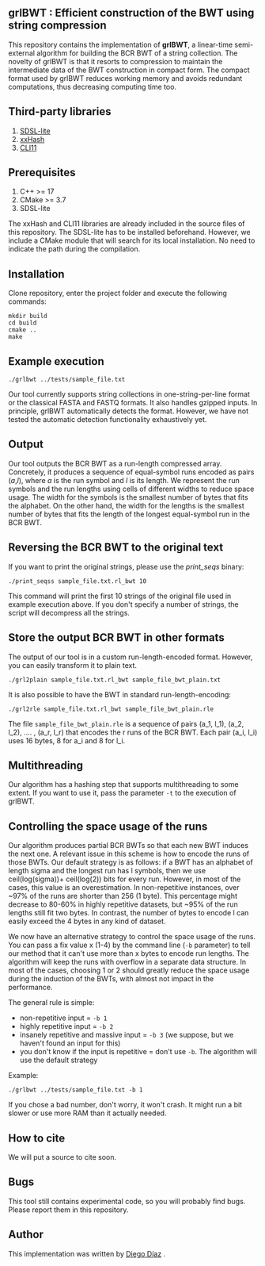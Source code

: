 ## grlBWT : Efficient construction of the BWT using string compression

This repository contains the implementation of **grlBWT**, a linear-time semi-external algorithm for building the BCR BWT
of a string collection. The novelty of grlBWT is that it resorts to compression to maintain the intermediate data of
the BWT construction in compact form. The compact format used by grlBWT reduces working memory and avoids redundant
computations, thus decreasing computing time too.

## Third-party libraries

1. [SDSL-lite](https://github.com/simongog/sdsl-lite)
2. [xxHash](https://github.com/Cyan4973/xxHash)
3. [CLI11](https://github.com/CLIUtils/CLI11)

## Prerequisites

1. C++ >= 17
2. CMake >= 3.7
3. SDSL-lite

The xxHash and CLI11 libraries are already included in the source files of this repository. The SDSL-lite has to be installed beforehand.
However, we include a CMake module that will search for its local
installation. No need to indicate the path during the compilation.

## Installation

Clone repository, enter the project folder and execute the following commands:

```
mkdir build
cd build
cmake ..
make
```

## Example execution

```
./grlbwt ../tests/sample_file.txt
```

Our tool currently supports string collections in one-string-per-line format or the classical FASTA and FASTQ formats.
It also handles gzipped inputs. In principle, grlBWT automatically detects the format. However,
we have not tested the automatic detection functionality exhaustively yet.

## Output

Our tool outputs the BCR BWT as a run-length compressed array. Concretely, it produces a sequence of equal-symbol runs
encoded as pairs (*a*,*l*), where *a* is the run symbol and *l* is its length. We represent the run symbols and the run
lengths using cells of different widths to reduce space usage. The width for the symbols is the smallest number of bytes
that fits the alphabet. On the other hand, the width for the lengths is the smallest number of bytes that fits the
length of the longest equal-symbol run in the BCR BWT.

## Reversing the BCR BWT to the original text

If you want to print the original strings, please use the *print_seqs* binary:

```
./print_seqss sample_file.txt.rl_bwt 10
```

This command will print the first 10 strings of the original file used in example execution above. If you don't specify
a number of strings, the script will decompress all the strings.

## Store the output BCR BWT in other formats  

The output of our tool is in a custom run-length-encoded format. However, you can easily transform it to
plain text.  

```
./grl2plain sample_file.txt.rl_bwt sample_file_bwt_plain.txt 
```

It is also possible to have the BWT in standard run-length-encoding:

```
./grl2rle sample_file.txt.rl_bwt sample_file_bwt_plain.rle 
```

The file `sample_file_bwt_plain.rle` is a sequence of pairs (a_1, l_1), (a_2, l_2), .... , (a_r, l_r) that encodes the 
r runs of the BCR BWT. Each pair (a_i, l_i) uses 16 bytes, 8 for a_i and 8 for l_i. 

## Multithreading

Our algorithm has a hashing step that supports multithreading to some extent. If you want to use it, pass the parameter
`-t` to the execution of grlBWT.

## Controlling the space usage of the runs

Our algorithm produces partial BCR BWTs so that each new BWT induces the next one. A relevant issue in this scheme is how to
encode the runs of those BWTs. Our default strategy is as follows: if a BWT has an alphabet of length sigma and the longest
run has l symbols, then we use ceil(log(sigma))+ ceil(log(2)) bits for every run. However, in most of the cases, this
value is an overestimation. In non-repetitive instances,
over ~97% of the runs are shorter than 256 (1 byte). This percentage might decrease to 80-60% in highly repetitive datasets,
but ~95% of the run lengths still fit two bytes. In contrast, the number of bytes to encode l can easily exceed the 4 bytes
in any kind of dataset.

We now have an alternative strategy to control the space usage of the runs. You can pass a fix value x (1-4) by the command
line (`-b` parameter) to tell our method that it can't use more than x bytes to encode run lengths. The algorithm will keep the runs with overflow
in a separate data structure. In most of the cases, choosing 1 or 2 should greatly reduce the space usage
during the induction of the BWTs, with almost not impact in the performance.


The general rule is simple: 

- non-repetitive input = `-b 1`
- highly repetitive input = `-b 2`
- insanely repetitive and massive input = `-b 3` (we suppose, but we haven't found an input for this)
- you don't know if the input is repetitive = don't use `-b`. The algorithm will use the default strategy

Example:

```
./grlbwt ../tests/sample_file.txt -b 1
```

If you chose a bad number, don't worry, it won't crash. It might run a bit slower or use more RAM than
it actually needed.

## How to cite

We will put a source to cite soon.

## Bugs

This tool still contains experimental code, so you will probably find bugs. Please report them in this repository.

## Author

This implementation was written by [Diego Díaz](https://github.com/ddiazdom) .
